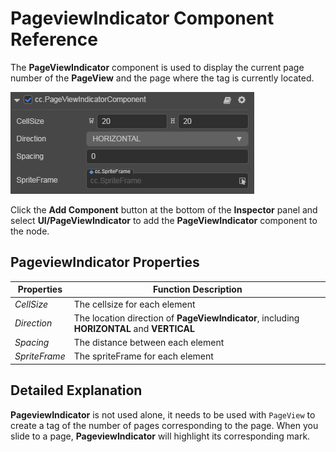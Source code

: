 # PageviewIndicator Component Reference

The __PageViewIndicator__ component is used to display the current page number of the __PageView__ and the page where the tag is currently located.

![pageviewindicator.png](./pageviewindicator/pageviewindicator.png)

Click the __Add Component__ button at the bottom of the __Inspector__ panel and select __UI/PageViewIndicator__ to add the __PageViewIndicator__ component to the node.

## PageviewIndicator Properties

| Properties | Function Description |
| ----------- | ----------- |
| *CellSize*    | The cellsize for each element |
| *Direction*   | The location direction of __PageViewIndicator__, including __HORIZONTAL__ and __VERTICAL__ |
| *Spacing*     | The distance between each element |
| *SpriteFrame* | The spriteFrame for each element |

## Detailed Explanation

__PageviewIndicator__ is not used alone, it needs to be used with `PageView` to create a tag of the number of pages corresponding to the page. When you slide to a page, __PageviewIndicator__ will highlight its corresponding mark.
